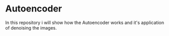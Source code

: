 # Autoencoder
In this repository i will show how the Autoencoder works and it's application of denoising the images.
